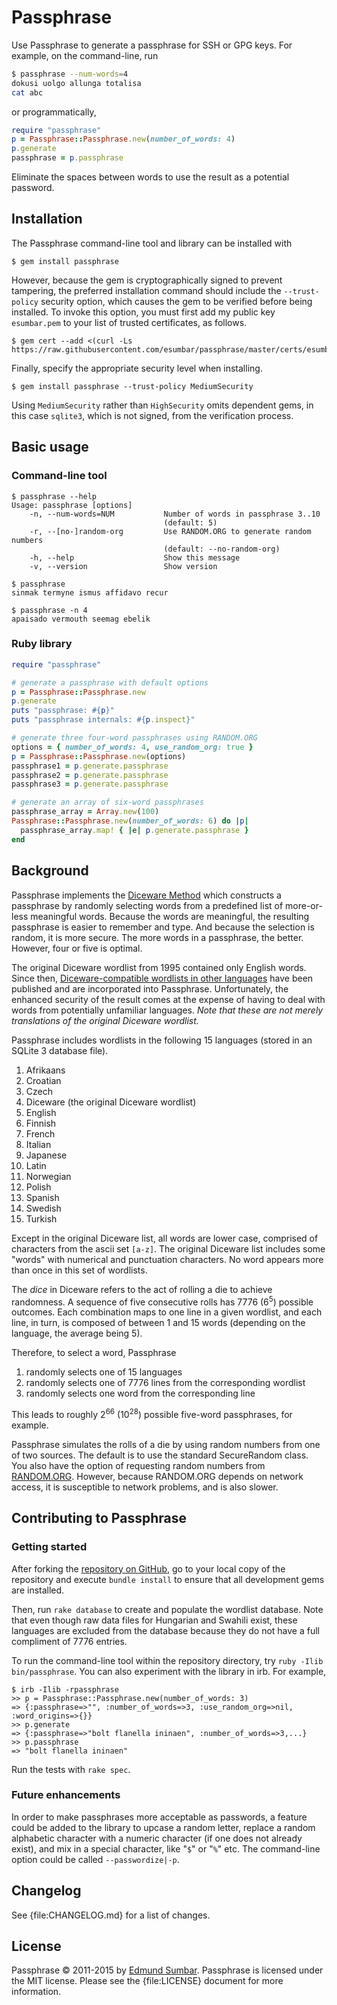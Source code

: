 # Passphrase
Use Passphrase to generate a passphrase for SSH or GPG keys. For example, on
the command-line, run

```bash
$ passphrase --num-words=4
dokusi uolgo allunga totalisa
cat abc
```

or programmatically,

```ruby
require "passphrase"
p = Passphrase::Passphrase.new(number_of_words: 4)
p.generate
passphrase = p.passphrase
```

Eliminate the spaces between words to use the result as a potential password.

## Installation
The Passphrase command-line tool and library can be installed with

    $ gem install passphrase

However, because the gem is cryptographically signed to prevent tampering, the
preferred installation command should include the `--trust-policy` security
option, which causes the gem to be verified before being installed. To invoke
this option, you must first add my public key `esumbar.pem` to your list of
trusted certificates, as follows.

    $ gem cert --add <(curl -Ls https://raw.githubusercontent.com/esumbar/passphrase/master/certs/esumbar.pem)

Finally, specify the appropriate security level when installing.

    $ gem install passphrase --trust-policy MediumSecurity

Using `MediumSecurity` rather than `HighSecurity` omits dependent gems, in
this case `sqlite3`, which is not signed, from the verification process.

## Basic usage
### Command-line tool

    $ passphrase --help
    Usage: passphrase [options]
        -n, --num-words=NUM           Number of words in passphrase 3..10
                                      (default: 5)
        -r, --[no-]random-org         Use RANDOM.ORG to generate random numbers
                                      (default: --no-random-org)
        -h, --help                    Show this message
        -v, --version                 Show version

    $ passphrase
    sinmak termyne ismus affidavo recur

    $ passphrase -n 4
    apaisado vermouth seemag ebelik

### Ruby library

```ruby
require "passphrase"

# generate a passphrase with default options
p = Passphrase::Passphrase.new
p.generate
puts "passphrase: #{p}"
puts "passphrase internals: #{p.inspect}"

# generate three four-word passphrases using RANDOM.ORG
options = { number_of_words: 4, use_random_org: true }
p = Passphrase::Passphrase.new(options)
passphrase1 = p.generate.passphrase
passphrase2 = p.generate.passphrase
passphrase3 = p.generate.passphrase

# generate an array of six-word passphrases
passphrase_array = Array.new(100)
Passphrase::Passphrase.new(number_of_words: 6) do |p|
  passphrase_array.map! { |e| p.generate.passphrase }
end
```

## Background
Passphrase implements the [Diceware
Method](http://world.std.com/~reinhold/diceware.html) which constructs a
passphrase by randomly selecting words from a predefined list of more-or-less
meaningful words. Because the words are meaningful, the resulting passphrase
is easier to remember and type. And because the selection is random, it is
more secure. The more words in a passphrase, the better. However, four or five
is optimal.

The original Diceware wordlist from 1995 contained only English words. Since
then, [Diceware-compatible wordlists in other
languages](https://blog.agilebits.com/2013/04/16/1password-hashcat-strong-master-passwords/expanded-dicelists/) have been published and are incorporated
into Passphrase. Unfortunately, the enhanced security of the result comes at
the expense of having to deal with words from potentially unfamiliar languages.
_Note that these are not merely translations of the original Diceware
wordlist._

Passphrase includes wordlists in the following 15 languages (stored in an
SQLite 3 database file).

1. Afrikaans
2. Croatian
3. Czech
4. Diceware (the original Diceware wordlist)
5. English
6. Finnish
7. French
8. Italian
9. Japanese
10. Latin
11. Norwegian
12. Polish
13. Spanish
14. Swedish
15. Turkish

Except in the original Diceware list, all words are lower case, comprised of
characters from the ascii set `[a-z]`. The original Diceware list includes
some "words" with numerical and punctuation characters. No word appears more
than once in this set of wordlists.

The _dice_ in Diceware refers to the act of rolling a die to achieve
randomness. A sequence of five consecutive rolls has 7776 (6<sup>5</sup>)
possible outcomes. Each combination maps to one line in a given wordlist, and
each line, in turn, is composed of between 1 and 15 words (depending on the
language, the average being 5).

Therefore, to select a word, Passphrase

1. randomly selects one of 15 languages
2. randomly selects one of 7776 lines from the corresponding wordlist
3. randomly selects one word from the corresponding line

This leads to roughly 2<sup>66</sup> (10<sup>28</sup>) possible five-word
passphrases, for example.

Passphrase simulates the rolls of a die by using random numbers from one of
two sources. The default is to use the standard SecureRandom class. You also
have the option of requesting random numbers from
[RANDOM.ORG](http://www.random.org). However, because RANDOM.ORG depends on
network access, it is susceptible to network problems, and is also slower.

## Contributing to Passphrase
### Getting started
After forking the [repository on
GitHub](https://github.com/esumbar/passphrase), go to your local copy of the
repository  and execute `bundle install` to ensure that all development gems
are installed.

Then, run `rake database` to create and populate the wordlist database. Note
that even though raw data files for Hungarian and Swahili exist, these
languages are excluded from the database because they do not have a full
compliment of 7776 entries.

To run the command-line tool within the repository directory, try `ruby -Ilib
bin/passphrase`. You can also experiment with the library in irb. For example,

    $ irb -Ilib -rpassphrase
    >> p = Passphrase::Passphrase.new(number_of_words: 3)
    => {:passphrase=>"", :number_of_words=>3, :use_random_org=>nil, :word_origins=>{}}
    >> p.generate
    => {:passphrase=>"bolt flanella ininaen", :number_of_words=>3,...}
    >> p.passphrase
    => "bolt flanella ininaen"

Run the tests with `rake spec`.

### Future enhancements
In order to make passphrases more acceptable as passwords, a feature could be
added to the library to upcase a random letter, replace a random alphabetic
character with a numeric character (if one does not already exist), and mix in
a special character, like "`$`" or "`%`" etc. The command-line option could be
called `--passwordize|-p`.

## Changelog
See {file:CHANGELOG.md} for a list of changes.

## License
Passphrase &copy; 2011-2015 by [Edmund Sumbar](mailto:esumbar@gmail.com).
Passphrase is licensed under the MIT license. Please see the {file:LICENSE}
document for more information.
